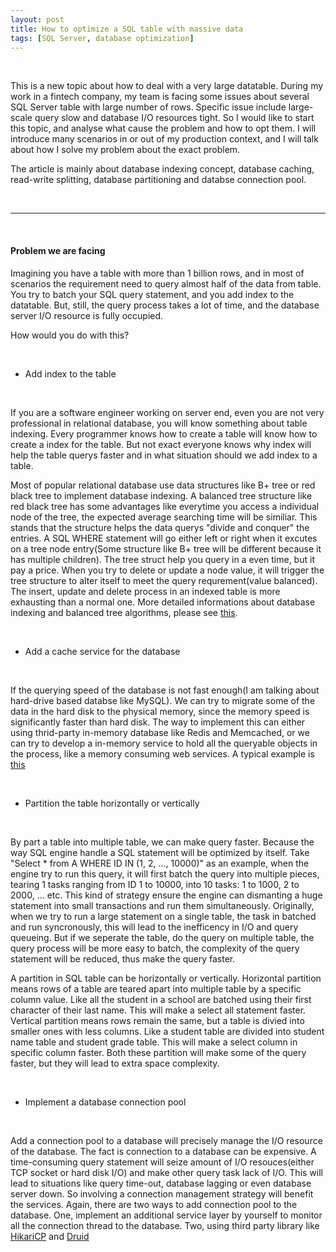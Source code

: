 ```yaml
---
layout: post
title: How to optimize a SQL table with massive data
tags: [SQL Server, database optimization]
---
```



<br/>

This is a new topic about how to deal with a very large datatable. During my work in a fintech company, my team is facing some issues about several SQL Server table with large number of rows. Specific issue include large-scale query slow and database I/O resources tight. So I would like to start this topic, and analyse what cause the problem and how to opt them. I will introduce many scenarios in or out of my production context, and I will talk about how I solve my problem about the exact problem. 

The article is mainly about database indexing concept, database caching, read-write splitting, database partitioning and databse connection pool.

<br/>

***

<br/>

#### Problem we are facing

Imagining you have a table with more than 1 billion rows, and in most of scenarios the requirement need to query almost half of the data from table. You try to batch your SQL query statement, and you add index to the datatable. But, still, the query process takes a lot of time, and the database server I/O resource is fully occupied.

How would you do with this?

<br/>

- Add index to the table

<br/>

If you are a software engineer working on server end, even you are not very professional in relational database, you will know something about table indexing. Every programmer knows how to create a table will know how to create a index for the table. But not exact everyone knows why index will help the table querys faster and in what situation should we add index to a table.

Most of popular relational database use data structures like B+ tree or red black tree to implement database indexing. A balanced tree structure like red black tree has some advantages like everytime you access a individual node of the tree, the expected average searching time will be similiar. This stands that the structure helps the data querys "divide and conquer" the entries. A SQL WHERE statement will go either left or right when it excutes on a tree node entry(Some structure like B+ tree will be different because it has multiple children). The tree struct help you query in a even time, but it pay a price. When you try to delete or update a node value, it will trigger the tree structure to alter itself to meet the query requrement(value balanced). The insert, update and delete process in an indexed table is more exhausting than a normal one. More detailed informations about database indexing and balanced tree algorithms, please see [this](https://medium.com/trendyol-tech/sql-server-index-architecture-b320999547c4).

<br/>

- Add a cache service for the database

<br/>

If the querying speed of the database is not fast enough(I am talking about hard-drive based databse like MySQL). We can try to migrate some of the data in the hard disk to the physical memory, since the memory speed is significantly faster than hard disk. The way to implement this can either using thrid-party in-memory database like Redis and Memcached, or we can try to develop a in-memory service to hold all the queryable objects in the process, like a memory consuming web services. A typical example is [this](https://github.com/hyperoslo/Cache)

<br/>

- Partition the table horizontally or vertically

<br/>

By part a table into multiple table, we can make query faster. Because the way SQL engine handle a SQL statement will be optimized by itself. Take "Select * from A WHERE ID IN (1, 2, ..., 10000)" as an example, when the engine try to run this query, it will first batch the query into multiple pieces, tearing 1 tasks ranging from ID 1 to 10000, into 10 tasks: 1 to 1000, 2 to 2000, ... etc. This kind of strategy ensure the engine can dismanting a huge statement into small transactions and run them simultaneously. Originally, when we try to run a large statement on a single table, the task in batched and run syncronously, this will lead to the inefficency in I/O and query queueing. But if we seperate the table, do the query on multiple table, the query process will be more easy to batch, the complexity of the query statement will be reduced, thus make the query faster. 

A partition in SQL table can be horizontally or vertically. Horizontal partition means rows of a table are teared apart into multiple table by a specific column value. Like all the student in a school are batched using their first character of their last name. This will make a select all statement faster. Vertical partition means rows remain the same, but a table is divied into smaller ones with less columns. Like a student table are divided into student name table and student grade table. This will make a select column in specific column faster. Both these partition will make some of the query faster, but they will lead to extra space complexity.

<br/>

- Implement a database connection pool

<br/>

Add a connection pool to a database will precisely manage the I/O resource of the database. The fact is connection to a database can be expensive. A time-consuming query statement will seize amount of I/O resouces(either TCP socket or hard disk I/O) and make other query task lack of I/O. This will lead to situations like query time-out, database lagging or even database server down. So involving a connection management strategy will benefit the services. Again, there are two ways to add connection pool to the database. One, implement an additional service layer by yourself to monitor all the connection thread to the database. Two, using third party library like [HikariCP](https://github.com/brettwooldridge/HikariCP) and [Druid](https://druid.apache.org/)

<br/>